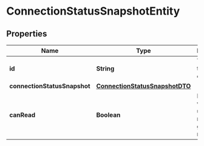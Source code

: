 

# ConnectionStatusSnapshotEntity

## Properties

Name | Type | Description | Notes
------------ | ------------- | ------------- | -------------
**id** | **String** | The id of the connection. |  [optional]
**connectionStatusSnapshot** | [**ConnectionStatusSnapshotDTO**](ConnectionStatusSnapshotDTO.md) |  |  [optional]
**canRead** | **Boolean** | Indicates whether the user can read a given resource. |  [optional]



